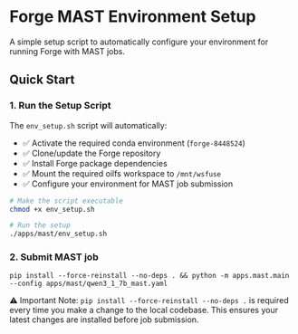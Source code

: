 # Forge MAST Environment Setup

A simple setup script to automatically configure your environment for running Forge with MAST jobs.

## Quick Start

### 1. Run the Setup Script

The `env_setup.sh` script will automatically:
- ✅ Activate the required conda environment (`forge-8448524`)
- ✅ Clone/update the Forge repository
- ✅ Install Forge package dependencies
- ✅ Mount the required oilfs workspace to `/mnt/wsfuse`
- ✅ Configure your environment for MAST job submission

```bash
# Make the script executable
chmod +x env_setup.sh

# Run the setup
./apps/mast/env_setup.sh

```

### 2. Submit MAST job

```
pip install --force-reinstall --no-deps . && python -m apps.mast.main --config apps/mast/qwen3_1_7b_mast.yaml
```

⚠️ Important Note: `pip install --force-reinstall --no-deps .` is required every time you make a change to the local codebase. This ensures your latest changes are installed before job submission.
